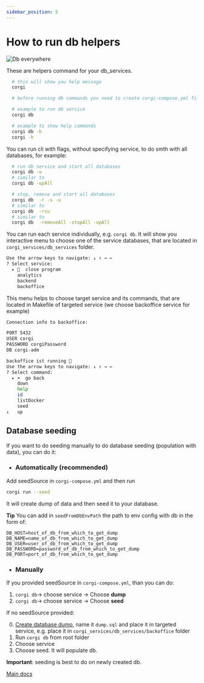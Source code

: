 ```yaml
---
sidebar_position: 5
---
```


# How to run db helpers

![Db everywhere](/img/db_everywhere_meme.jpg)

These are helpers command for your db_services.

```bash
  # this will show you help message
  corgi

  # before running db commands you need to create corgi-compose.yml file, add services config there and run corgi init, so that there is db_services folder, that is created

  # example to run db service
  corgi db

  # example to show help commands
  corgi db -h
  corgi -h
```

You can run cli with flags, without specifying service, to do smth with all
databases, for example:

```bash
  # run db service and start all databases
  corgi db -u
  # similar to
  corgi db -upAll

  # stop, remove and start all databases 
  corgi db  -r -s -u
  # similar to
  corgi db  -rsu
  # similar to
  corgi db  -removeAll -stopAll -upAll
```

You can run each service individually, e.g. `corgi db`. It will show you
interactive menu to choose one of the service databases, that are located in
`corgi_services/db_services` folder.

```bash
Use the arrow keys to navigate: ↓ ↑ → ← 
? Select service: 
  ▸ 🛑  close program
    analytics
    backend
    backoffice
```

This menu helps to choose target service and its commands, that are located in
Makefile of targeted service (we choose backoffice service for example)

```bash
Connection info to backoffice:

PORT 5432
USER corgi
PASSWORD corgiPassword
DB corgi-adm

backoffice ist running 🔴
Use the arrow keys to navigate: ↓ ↑ → ← 
? Select command: 
  ▸ ⬅️  go back
    down
    help
    id
    listDocker
    seed
↓   up
```

## Database seeding

If you want to do seeding manually to do database seeding (population with
data), you can do it:

- ### Automatically (**recommended**)

Add seedSource in `corgi-compose.yml` and then run

```bash
corgi run --seed
```

It will create dump of data and then seed it to your database.

**Tip** You can add in `seedFromDbEnvPath` the path to env config with db in the
form of:

```
DB_HOST=host_of_db_from_which_to_get_dump
DB_NAME=name_of_db_from_which_to_get_dump
DB_USER=user_of_db_from_which_to_get_dump
DB_PASSWORD=password_of_db_from_which_to_get_dump
DB_PORT=port_of_db_from_which_to_get_dump
```

- ### Manually

If you provided seedSource in `corgi-compose.yml`, than you can do:

1. `corgi db`-> choose service -> Choose **dump**
2. `corgi db`-> choose service -> Choose **seed**

If no seedSource provided:

0. [Create database dump](./database_dump.md), name it `dump.sql` and place it
   in targeted service, e.g. place it in `corgi_services/db_services/backoffice`
   folder
1. Run `corgi db` from root folder
2. Choose service
3. Choose seed. It will populate db.

**Important**: seeding is best to do on newly created db.

[Main docs](/docs/intro)
